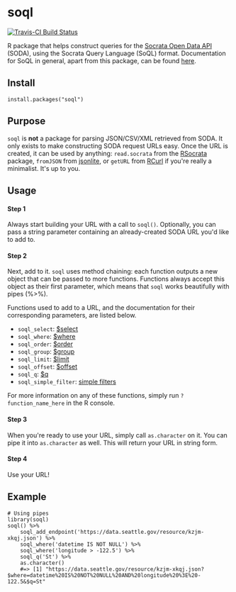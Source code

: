 # soql

[![Travis-CI Build Status](https://travis-ci.org/zmbc/soql.svg?branch=master)](https://travis-ci.org/zmbc/soql)

R package that helps construct queries for the [Socrata Open Data API](https://dev.socrata.com) (SODA), using the Socrata Query Language (SoQL) format. Documentation for SoQL in general, apart from this package, can be found [here](https://dev.socrata.com/docs/queries/).

## Install
`install.packages("soql")`

## Purpose

`soql` is **not** a package for parsing JSON/CSV/XML retrieved from SODA. It only exists to make constructing SODA request URLs easy. Once the URL is created, it can be used by anything: `read.socrata` from the [RSocrata](https://github.com/Chicago/RSocrata) package, `fromJSON` from [jsonlite](https://github.com/jeroenooms/jsonlite), or `getURL` from [RCurl](https://github.com/omegahat/RCurl) if you're really a minimalist. It's up to you.

## Usage

#### Step 1
Always start building your URL with a call to `soql()`. Optionally, you can pass a string parameter containing an already-created SODA URL you'd like to add to.

#### Step 2
Next, add to it. `soql` uses method chaining: each function outputs a new object that can be passed to more functions. Functions always accept this object as their first parameter, which means that `soql` works beautifully with pipes (%>%).

Functions used to add to a URL, and the documentation for their corresponding parameters, are listed below.

* `soql_select`: [$select](https://dev.socrata.com/docs/queries/select.html)
* `soql_where`: [$where](https://dev.socrata.com/docs/queries/where.html)
* `soql_order`: [$order](https://dev.socrata.com/docs/queries/order.html)
* `soql_group`: [$group](https://dev.socrata.com/docs/queries/group.html)
* `soql_limit`: [$limit](https://dev.socrata.com/docs/queries/limit.html)
* `soql_offset`: [$offset](https://dev.socrata.com/docs/queries/offset.html)
* `soql_q`: [$q](https://dev.socrata.com/docs/queries/q.html)
* `soql_simple_filter`: [simple filters](https://dev.socrata.com/docs/filtering.html)

For more information on any of these functions, simply run `?function_name_here` in the R console.

#### Step 3
When you're ready to use your URL, simply call `as.character` on it. You can pipe it into `as.character` as well. This will return your URL in string form.

#### Step 4
Use your URL!

## Example

```
# Using pipes
library(soql)
soql() %>%
	soql_add_endpoint('https://data.seattle.gov/resource/kzjm-xkqj.json') %>%
	soql_where('datetime IS NOT NULL') %>%
	soql_where('longitude > -122.5') %>%
	soql_q('St') %>%
	as.character()
	#=> [1] "https://data.seattle.gov/resource/kzjm-xkqj.json?$where=datetime%20IS%20NOT%20NULL%20AND%20longitude%20%3E%20-122.5&$q=St"
```
